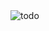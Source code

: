 <img alt="todo" src="https://res.cloudinary.com/jon710/image/upload/v1618715802/Screen_Shot_2021-04-18_at_12.12.27_AM_qftjei.png" />
